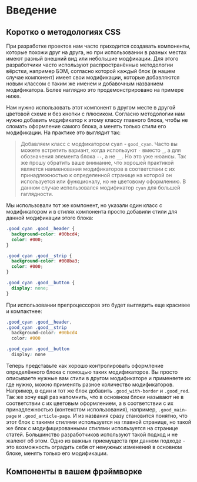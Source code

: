 # Введение

## Коротко о методологиях CSS

При разработке проектов нам часто приходится создавать компоненты, которые похожи друг на друга, но при использовании в разных местах имеют разный внешний вид или небольшие модфикации. Для этого разработчики часто используют распространённые методологии вёрстки, например БЭМ, согласно которой каждый блок (в нашем случае компонент) имеет свои модификации, которые добавляются новым классом с таким же именем и добавочным названием модификатора. Более наглядно это продемонстрировано на примере ниже.

<vuep template="#simpledemo"></vuep>
<script v-pre type="text/x-template" id="simpledemo">
<template>
  <div class="good">
    <header class="good__header">Header</header>
    <div class="good__strip"></div>
    <div class="good__body">Some text here...</div>
    <div class="good__button">+</div>
  </div>
</template>

<style>
.good {
  position: relative;
  width: 100%;
  min-height: 200px;
  background-color: #e0e0e0;
  border-radius: 15px;
}

.good__header {
  width: 100%;
  height: 40px;
  background-color: #bf360c;
  border-radius: 15px 15px 0 0;
  color: #fff;
  font-weight: bold;
  text-align: center;
  line-height: 40px;
}

.good__strip {
  width: 100%;
  height: 5px;
  background-color: #870000;
}

.good__body {
  padding: 30px;
  font-weight: bold;
  font-size: 30px;
  text-align: center;
}

.good__button {
  position: absolute;
  bottom: -25px;
  left: calc(50% - 25px);
  width: 50px;
  height: 50px;
  border-radius: 50%;
  background-color: #795548;
  color: #fff;
  font-weight: bold;
  font-size: 40px;
  text-align: center;
  line-height: 50px;
}

.good__button:hover {
  cursor: pointer;
  background-color: #4b2c20;
}
</style>
</script>

Нам нужно использовать этот компонент в другом месте в другой цветовой схеме и без кнопки с плюсиком. Согласно методологии нам нужно добавить модификатор к этому классу главного блока, чтобы не сломать оформление самого блока, а менять только стили его модификации. На практике это выглядит так:

> Добавляем класс с модфикатором cyan - `good_cyan`. Часто вы можете встретить вариант, когда используют `-` вместо `_`, а для обозначения элемента блока `--`, а не `__`. Но это уже нюансы. Так же прошу обратить ваше внимание, что хорошей практикой является наименования модификаторов в соответствии с их принадлежностью к определенной странице на которой он используется или функционалу, но не цветовому оформлению. В данном случае использовался модификатор `cyan` для большей гаглядности.

<vuep template="#simpledemo2"></vuep>
<script v-pre type="text/x-template" id="simpledemo2">
<template>
  <div class="good good_cyan">
    <header class="good__header">Header</header>
    <div class="good__strip"></div>
    <div class="good__body">Some text here...</div>
    <div class="good__button">+</div>
  </div>
</template>

<style>
.good {
  position: relative;
  width: 100%;
  min-height: 200px;
  background-color: #e0e0e0;
  border-radius: 15px;
}

.good_cyan .good__header {
  background-color: #00bcd4;
  color: #000;
}

.good_cyan .good__strip {
  background-color: #008ba3;
  color: #000;
}

.good_cyan .good__button {
  display: none;
}

.good__header {
  width: 100%;
  height: 40px;
  background-color: #bf360c;
  border-radius: 15px 15px 0 0;
  color: #fff;
  font-weight: bold;
  text-align: center;
  line-height: 40px;
}

.good__strip {
  width: 100%;
  height: 5px;
  background-color: #870000;
}

.good__body {
  padding: 30px;
  font-weight: bold;
  font-size: 30px;
  text-align: center;
}

.good__button {
  position: absolute;
  bottom: -25px;
  left: calc(50% - 25px);
  width: 50px;
  height: 50px;
  border-radius: 50%;
  background-color: #795548;
  color: #fff;
  font-weight: bold;
  font-size: 40px;
  text-align: center;
  line-height: 50px;
}

.good__button:hover {
  cursor: pointer;
  background-color: #4b2c20;
}
</style>
</script>

Мы использовали тот же компонент, но указали один класс с модификатором и в стилях компонента просто добавили стили для данной модификации этого блока:

``` css
.good_cyan .good__header {
  background-color: #00bcd4;
  color: #000;
}

.good_cyan .good__strip {
  background-color: #008ba3;
  color: #000;
}

.good_cyan .good__button {
  display: none;
}
```

При использовании препроцессоров это будет выглядить еще красивее и компактнее:

``` css
.good_cyan .good__header,
.good_cyan .good__strip
  background-color: #00bcd4
  color: #000

.good_cyan .good__button
  display: none
```

Теперь представьте как хорошо контролировать оформление определённого блока с помощью таких модификаторов. Вы просто описываете нужные вам стили в другом модификаторе и применяете их где нужно, можно применять разное количество модификаторов. Например, в один и тот же блок добавить `.good_with-border` и `.good_red`. Так же хочу ещё раз напомнить, что в основном блоки называют не в соответствии с их цветовым оформлением, а в соответствии с их принадлежностью (контекстом использования), например, `.good_main-page` и `.good_article-page`. И из названия сразу становится понятно, что этот блок с такими стилями используется на главной странице, но такой же блок с модифицированными стилями используется на странице статей. Большинство разработчиков используют такой подход и не жалеют об этом. Одно из важных приемуществ при данном подходе - это возможность оградить себя от ненужных изменений в основном блоке, менять только его модификации.

## Компоненты в вашем фрэймворке
